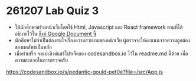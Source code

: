 # 261207 Lab Quiz 3

* ให้นักศึกษาสร้างหน้าเว็บโดยใช้ Html, Javascript และ React framework ตามที่ได้อธิบายไว้ใน [ลิ้งค์ Google Document นี้](https://docs.google.com/document/d/1JNOgOnntN0gco_vJCSUqiluRxZxRh4JfHF_-4rOFr5s/edit?usp=sharing)
* นักศึกษาไม่จำเป็นต้องสนใจเรื่องความสวยงามของหน้าเว็บ ผู้ตรวจจะให้คะแนนจากความถูกต้องของผลลัพธ์เป็นหลัก
* เมื่อทำเสร็จ จงแปะลิงค์แชร์โปรเจ็คของ codesandbox.io ไว้ใน readme.md นี้ด้วย เพื่อความสะดวกในการตรวจครับ

https://codesandbox.io/s/pedantic-gould-pet0e?file=/src/App.js
